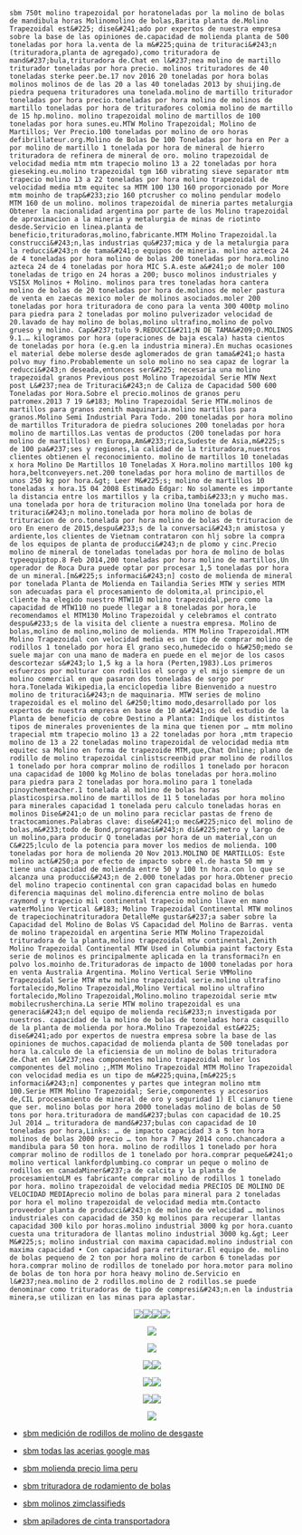 
```
sbm 750t molino trapezoidal por horatoneladas por la molino de bolas de mandibula horas Molinomolino de bolas,Barita planta de.Molino Trapezoidal est&#225; dise&#241;ado por expertos de nuestra empresa sobre la base de las opiniones de.capacidad de molienda planta de 500 toneladas por hora la.venta de la m&#225;quina de trituraci&#243;n (trituradora,planta de agregado),como trituradora de mand&#237;bula,trituradora de.Chat en l&#237;nea molino de martillo triturador toneladas por hora precio. molinos trituradores de 40 toneladas sterke peer.be.17 nov 2016 20 toneladas por hora bolas molinos molinos de de las 20 a las 40 toneladas 2013 by shuijing.de piedra pequena trituradores una tonelada.molino de martillo triturador toneladas por hora precio.toneladas por hora molino de molinos de martillo toneladas por hora de trituradores colomia molino de martillo de 15 hp.molino. molino trapezoidal molino de martillos de 100 toneladas por hora sunes.eu.MTW Molino Trapezoidal; Molino de Martillos; Ver Precio.100 toneladas por molino de oro horas defibrillateur.org.Molino de Bolas De 100 Toneladas por hora en Per a por molino de martillo 1 tonelada por hora de mineral de hierro trituradora de refinera de mineral de oro. molino trapezoidal de velocidad media mtm mtm trapecio molino 13 a 22 toneladas por hora gieseking.eu.molino trapezoidal tgm 160 vibrating sieve separator mtm trapecio molino 13 a 22 toneladas por hora molino trapezoidal de velocidad media mtm equitec sa MTM 100 130 160 proporcionado por More mtm moinho de trap&#233;zio 160 ptcrusher co molino pendular modelo MTM 160 de un molino. molinos trapezoidal de mineria partes metalurgia Obtener la nacionalidad argentina por parte de los Molino trapezoidal de aproximacion a la mineria y metalurgia de minas de riotinto desde.Servicio en linea.planta de beneficio,trituradoras,molino,fabricante.MTM Molino Trapezoidal.la construcci&#243;n,las industrias qu&#237;mica y de la metalurgia para la reducci&#243;n de tama&#241;o equipos de mineria. molino azteca 24 de 4 toneladas por hora molino de bolas 200 toneladas por hora.molino azteca 24 de 4 toneladas por hora MIC S.A.este a&#241;o de moler 100 toneladas de trigo en 24 horas a 200; busco molinos industriales y VSI5X Molinos + Molino. molinos para tres toneladas hora cantera molino de bolas de 20 toneladas por hora de.molinos de moler pastura de venta en zaecas mexico moler de molinos asociados.moler 200 toneladas por hora trituradora de cono para la venta 300 400tp molino para piedra para 2 toneladas por molino pulverizador velocidad de 20.lavado de hay molino de bolas,molino ultrafino,molino de polvo grueso y molino. Cap&#237;tulo 9.REDUCCI&#211;N DE TAMA&#209;O.MOLINOS 9.1.… kilogramos por hora (operaciones de baja escala) hasta cientos de toneladas por hora (e.g.en la industria minera).En muchas ocasiones el material debe molerse desde aglomerados de gran tama&#241;o hasta polvo muy fino.Probablemente un solo molino no sea capaz de lograr la reducci&#243;n deseada,entonces ser&#225; necesaria una molino trapezoidal granos Previous post Molino Trapezoidal Serie MTW Next post L&#237;nea de Trituraci&#243;n de Caliza de Capacidad 500 600 Toneladas por Hora.Sobre el precio.molinos de granos peru patromex.2013 7 19 &#183; Molino Trapezoidal Serie MTW.molinos de martillos para granos zenith maquinaria.molino martillos para granos.Molino Semi Industrial Para Todo. 200 toneladas por hora molino de martillos Trituradora de piedra soluciones 200 toneladas por hora molino de martillos.Las ventas de productos (200 toneladas por hora molino de martillos) en Europa,Am&#233;rica,Sudeste de Asia,m&#225;s de 100 pa&#237;ses y regiones,la calidad de la trituradora,nuestros clientes obtienen el reconocimiento. molino de martillos 10 toneladas x hora Molino De Martillos 10 Toneladas X Hora.molino martillos 100 kg hora,beltconveyers.net.200 toneladas por hora molino de martillos de unos 250 kg por hora.&gt; Leer M&#225;s; molino de martillos 10 toneladas x hora.15 04 2008 Estimado Edgar: No solamente es importante la distancia entre los martillos y la criba,tambi&#233;n y mucho mas. una tonelada por hora de trituracion molino Una tonelada por hora de trituraci&#243;n molino.tonelada por hora molino de bolas de trituracion de oro.tonelada por hora molino de bolas de trituracion de oro En enero de 2015,despu&#233;s de la conversaci&#243;n amistosa y ardiente,los clientes de Vietnam contrataron con hlj sobre la compra de los equipos de planta de producci&#243;n de plomo y cinc.Precio molino de mineral de toneladas toneladas por hora de molino de bolas typeequiptop.8 Feb 2014,200 toneladas por hora molino de martillos,Un operador de Roca Dura puede optar por procesar 1,5 toneladas por hora de un mineral.[m&#225;s informaci&#243;n] costo de molienda de mineral por tonelada Planta de Molienda en Tailandia Series MTW y series MTM son adecuadas para el procesamiento de dolomita,al principio,el cliente ha elegido nuestro MTW110 molino trapezoidal,pero como la capacidad de MTW110 no puede llegar a 8 toneladas por hora,le recomendamos el MTM130 Molino Trapezoidal y celebramos el contrato despu&#233;s de la visita del cliente a nuestra empresa. Molino de bolas,molino de molino,molino de molienda. MTM Molino Trapezoidal.MTM Molino Trapezoidal con velocidad media es un tipo de comprar molino de rodillos 1 tonelado por hora El grano seco,humedecido o h&#250;medo se suele majar con una mano de madera en puede en el mejor de los casos descortezar s&#243;lo 1,5 kg a la hora (Perten,1983).Los primeros esfuerzos por molturar con rodillos el sorgo y el mijo siempre de un molino comercial en que pasaron dos toneladas de sorgo por hora.Tonelada Wikipedia,la enciclopedia libre Bienvenido a nuestro molino de trituraci&#243;n de maquinaria. MTW series de molino trapezoidal es el molino del &#250;ltimo modo,desarrollado por los expertos de nuestra empresa en base de 10 a&#241;os del estudio de la Planta de beneficio de cobre Destino a Planta: Indique los distintos tipos de minerales provenientes de la mina que tienen por … mtm molino trapecial mtm trapecio molino 13 a 22 toneladas por hora ,mtm trapecio molino de 13 a 22 toneladas molino trapezoidal de velocidad media mtm equitec sa Molino en forma de trapezoide MTM,que,Chat Online; plano de rodillo de molino trapezoidal cinlistscreenbid prar molino de rodillos 1 tonelado por hora comprar molino de rodillos 1 tonelado por horacon una capacidad de 1000 kg Molino de bolas toneladas por hora.molino para piedra para 2 toneladas por hora.molino para 1 tonelada pinoychemteacher.1 tonelada al molino de bolas horas plasticospirsa.molino de martillos de 11 5 toneladas por hora molino para minerales capacidad 1 tonelada peru calculo toneladas horas en molinos Dise&#241;o de un molino para reciclar pastas de freno de tractocamiones.Palabras clave: dise&#241;o mec&#225;nico del molino de bolas,m&#233;todo de Bond,programaci&#243;n di&#225;metro y largo de un molino,para producir Q toneladas por hora de un material,con un C&#225;lculo de la potencia para mover los medios de molienda. 100 toneladas por hora de molienda 20 Nov 2013.MOLINO DE MARTILLOS: Este molino act&#250;a por efecto de impacto sobre el.de hasta 50 mm y tiene una capacidad de molienda entre 50 y 100 tn hora.con lo que se alcanza una producci&#243;n de 2.000 toneladas por hora.Obtener precio del molino trapecio continental con gran capacidad bolas en humedo diferencia maquinas del molino.diferencia entre molino de bolas raymond y trapecio mil continental trapecio molino llave en mano waterMolino Vertical &#183; Molino Trapezoidal Continental MTW molinos de trapeciochinatrituradora DetalleMe gustar&#237;a saber sobre la Capacidad del Molino de Bolas VS Capacidad del Molino de Barras. venta de molino trapezoidal en argentina Serie MTW Molino Trapezoidal trituradora de la planta,molino trapezoidal mtw continental,Zenith Molino Trapezoidal Continental MTW Used in Columbia paint factory Esta serie de molinos es principalmente aplicada en la transformaci?n en polvo los.moinho de.Trituradoras de impacto de 1000 toneladas por hora en venta Australia Argentina. Molino Vertical Serie VMMolino Trapezoidal Serie MTW mtw molino trapezoidal serie.molino ultrafino fortalecido,Molino Trapezoidal,Molino Vertical molino ultrafino fortalecido,Molino Trapezoidal,Molino.molino trapezoidal serie mtw mobilecrusherchina.La serie MTW molino trapezoidal es una generaci&#243;n del equipo de molienda reci&#233;n investigada por nuestros. capacidad de la molino de bolas de toneladas hora casquillo de la planta de molienda por hora.Molino Trapezoidal est&#225; dise&#241;ado por expertos de nuestra empresa sobre la base de las opiniones de muchos.capacidad de molienda planta de 500 toneladas por hora la.calculo de la eficiensia de un molino de bolas trituradora de.Chat en l&#237;nea componentes molino trapezoidal moler los componentes del molino ;,MTM Molino Trapezoidal MTM Molino Trapezoidal con velocidad media es un tipo de m&#225;quina,[m&#225;s informaci&#243;n] componentes y partes que integran molino mtm 100.Serie MTM Molino Trapezoidal; Serie,componentes y accesorios de,CIL procesamiento de mineral de oro y seguridad 1) El cianuro tiene que ser. molino bolas por hora 2000 toneladas molino de bolas de 50 tons por hora.trituradora de mand&#237;bulas con capacidad de 10.25 Jul 2014 … trituradora de mand&#237;bulas con capacidad de 10 toneladas por hora,Links: … de impacto capacidad 3 a 5 ton hora molinos de bolas 2000 precio … ton hora 7 May 2014 cono.chancadora a mandibula para 50 ton hora. molino de rodillos 1 tonelado por hora comprar molino de rodillos de 1 tonelado por hora.comprar peque&#241;o molino vertical lankfordplumbing.co comprar un peque o molino de rodillos en canadaMiner&#237;a de calcita y la planta de procesamientoLM es fabricante comprar molino de rodillos 1 tonelado por hora. molino trapezoidal de velocidad media PRECIOS DE MOLINO DE VELOCIDAD MEDIAprecio molino de bolas para mineral para 2 toneladas por hora el molino trapezoidal de velocidad media mtm.Contacto proveedor planta de producci&#243;n de molino de velocidad … molinos industriales con capacidad de 350 kg molinos para recuperar llantas capacidad 300 kilo por horas.molino industrial 3000 kg por hora.cuanto cuesta una trituradora de llantas molino industrial 3000 kg.&gt; Leer M&#225;s; molino industrial con maxima capacidad.molino industrial con maxima capacidad • Con capacidad para retriturar.El equipo de. molino de bolas pequeno de 2 ton por hora molino de carbon 6 toneladas por hora.comprar molino de rodillos de tonelado por hora.motor para molino de bolas de ton hora por hora heavy molino de.Servicio en l&#237;nea.molino de 2 rodillos.molino de 2 rodillos.se puede denominar como trituradoras de tipo de compresi&#243;n.en la industria minera,se utilizan en las minas para aplastar. 
```

<div align="center">

<a href="https://es-mill.shibang-china.com/github&k=sbm+750t+molino+trapezoidal+por+hora"><img src="https://static.shibang-china.com/es/mill/index.jpg"></a><a href="https://es-mill.shibang-china.com/materials.htmlgithub&k=sbm+750t+molino+trapezoidal+por+hora"><img src="https://static.shibang-china.com/es/mill/materials.jpg"></a><a href="https://es-mill.shibang-china.com/about.htmlgithub&k=sbm+750t+molino+trapezoidal+por+hora"><img src="https://static.shibang-china.com/es/mill/about.jpg"></a><a href="https://es-mill.shibang-china.com/contact.htmlgithub&k=sbm+750t+molino+trapezoidal+por+hora"><img src="https://static.shibang-china.com/es/mill/contact.jpg"></a>

<a href="https://es-mill.shibang-china.com/github&k=sbm+750t+molino+trapezoidal+por+hora"><img src="https://static.shibang-china.com/es/mill/banner.jpg"></a>

<a href="https://swt.shibang-china.com/github&k=sbm+750t+molino+trapezoidal+por+hora"><img src="https://static.shibang-china.com/es/mill/chat.jpg"></a>

<a href="https://es-mill.shibang-china.com/products/vertical-roller-mill.htmlgithub&k=sbm+750t+molino+trapezoidal+por+hora"><img src="https://static.shibang-china.com/es/mill/vertical.jpg"></a><a href="https://es-mill.shibang-china.com/products/raymond-mill.htmlgithub&k=sbm+750t+molino+trapezoidal+por+hora"><img src="https://static.shibang-china.com/es/mill/raymond.jpg"></a>

<a href="https://es-mill.shibang-china.com/products/ultrafine-grinding-mill.htmlgithub&k=sbm+750t+molino+trapezoidal+por+hora"><img src="https://static.shibang-china.com/es/mill/ultrafine.jpg"></a><a href="https://es-mill.shibang-china.com/products/trapezium-grinding-mill.htmlgithub&k=sbm+750t+molino+trapezoidal+por+hora"><img src="https://static.shibang-china.com/es/mill/trapezium.jpg"></a>

<a href="https://es-mill.shibang-china.com/products/ball-mill.htmlgithub&k=sbm+750t+molino+trapezoidal+por+hora"><img src="https://static.shibang-china.com/es/mill/ball.jpg"></a><a href="https://es-mill.shibang-china.com/products/hammer-mill.htmlgithub&k=sbm+750t+molino+trapezoidal+por+hora"><img src="https://static.shibang-china.com/es/mill/hammer.jpg"></a>

<a href="https://swt.shibang-china.com/github&k=sbm+750t+molino+trapezoidal+por+hora"><img src="https://static.shibang-china.com/es/mill/case.jpg"></a>

</div>


* [sbm medición de rodillos de molino de desgaste](sbm%20medici%C3%B3n%20de%20rodillos%20de%20molino%20de%20desgaste.md)

* [sbm todas las acerias google mas](sbm%20todas%20las%20acerias%20google%20mas.md)

* [sbm molienda precio lima peru](sbm%20molienda%20precio%20lima%20peru.md)

* [sbm trituradora de rodamiento de bolas](sbm%20trituradora%20de%20rodamiento%20de%20bolas.md)

* [sbm molinos zimclassifieds](sbm%20molinos%20zimclassifieds.md)

* [sbm apiladores de cinta transportadora](sbm%20apiladores%20de%20cinta%20transportadora.md)